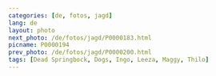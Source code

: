 ```yaml
---
categories: [de, fotos, jagd]
lang: de
layout: photo
next_photo: /de/fotos/jagd/P0000183.html
picname: P0000194
prev_photo: /de/fotos/jagd/P0000200.html
tags: [Dead Springbock, Dogs, Ingo, Leeza, Maggy, Thilo]
---
```

